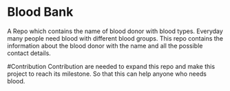 # Blood Bank
A Repo which contains the name of blood donor with blood types. Everyday many people need blood with different blood groups.
This repo contains the information about the blood donor with the name and all the possible contact details.

#Contribution
Contribution are needed to expand this repo and make this project to reach its milestone. So that this can help anyone who needs blood.
